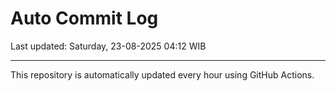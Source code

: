 # Auto Commit Log

Last updated: Saturday, 23-08-2025 04:12 WIB

---

This repository is automatically updated every hour using GitHub Actions.
